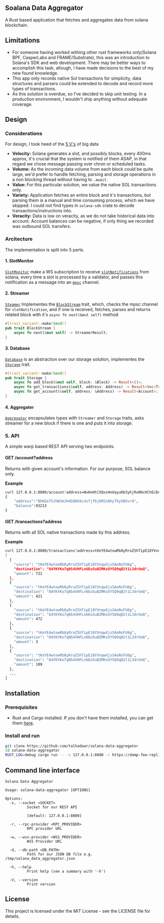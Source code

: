 ## Soalana Data Aggregator

A Rust based application that fetches and aggregates data from solana blockchain.

## Limitations

- For someone having worked withing other rust frameworks only(Solana BPF, CasperLabs and FRAME/Substrate),
  this was an introduction to Solana's SDK and web development. There may be better ways to accomplish this task,
  altough, I have made decisions to the best of my new found knowledge.
- This app only records native Sol transactions for simplicity, data structures and parsers could be extended to decode and record more types of transactions.
- As this solution is overdue, so I've decided to skip unit testing. In a production environment, I wouldn't ship anything without adequate coverage.

## Design

### Considerations
For design, I took heed of the [5 V's](https://www.techtarget.com/searchdatamanagement/definition/5-Vs-of-big-data) of big data
- **Velocity:** Solana generates a slot, and possibly blocks, every 400ms approx, it's crucial that the
  system is notified of them ASAP, in that regard we chose message passing over chron or scheduled tasks.
- **Volume:** As the incoming data volume from each block could be quite large, we'd prefer to handle fetching, parsing and storage operations in a non blocking thread without having to `.await`.
- **Value:** For this particular solution, we value the native SOL transactions only.
- **Variety:** Application fetches an entire block and it's transactions, but parsing them is a manual and time consuming process, which we have skipped. I could not find types in `solana-sdk` crate to decode transactions/instructions into. 
- **Veracity:** Data is low on veracity, as we do not take historical data into account. Account balances can be negative, if only thing we recorded was outbound SOL transfers.

### Arcitecture
The implementation is split into 5 parts.

#### 1. SlotMonitor

[`SlotMonitor`](https://github.com/talhadaar/solana-data-aggregator/blob/main/src/monitor.rs) make a WS subscription to receive [`slotNotifications`](https://solana.com/docs/rpc/websocket/slotsubscribe) from solana, every time a slot is processed by a validator, and passes this notification as a message into an [`mpsc`](https://docs.rs/tokio/latest/tokio/sync/mpsc/fn.channel.htmlchannel) channel.

#### 2. Streamer
[`Steamer`](https://github.com/talhadaar/solana-data-aggregator/blob/c7c8741e0c2c7bb75225c0c37347d38dd758fdbe/src/streamer.rs#L85) Implementes the [`BlockStream`](https://github.com/talhadaar/solana-data-aggregator/blob/c7c8741e0c2c7bb75225c0c37347d38dd758fdbe/src/streamer.rs#L128) trait, which, checks the mpsc channel for `slotNotification`, and if one is received, fetches, parses and returns related block with it's `async fn next(&mut self)` method

```rust
#[trait_variant::make(Send)]
pub trait BlockStream {
    async fn next(&mut self) -> StreamerResult;
}
```

#### 3. Database
[`Database`](https://github.com/talhadaar/solana-data-aggregator/blob/c7c8741e0c2c7bb75225c0c37347d38dd758fdbe/src/storage.rs#L29) is an abstraction over our storage solution, implementes the [`Storage`](https://github.com/talhadaar/solana-data-aggregator/blob/c7c8741e0c2c7bb75225c0c37347d38dd758fdbe/src/traits.rs#L19) trait.
```rust
#[trait_variant::make(Send)]
pub trait Storage {
    async fn add_block(&mut self, block: &Block) -> Result<()>;
    async fn get_transactions(&self, address: Address) -> Result<Vec<Transaction>>;
    async fn get_account(&self, address: &Address) -> Result<Account>;
}
```

#### 4. Aggregater
[`Aggregator`](https://github.com/talhadaar/solana-data-aggregator/blob/main/src/aggregator.rs) encapsulates types with `Streamer` and `Storage` traits, asks streamer for a new block if there is one and puts it into storage.

### 5. API

A simple warp based REST API serving two endpoints.

#### GET /account?address
Returns with given account's information. For our purpose, SOL balance only.

**Example**
```bash
curl 127.0.0.1:8080/account?address=NvHxHtCXQxsHnUayuKb3yhjRxN9vXChEcDekKNNCE3T
{
    "address":"BhN2e75JhW3mJH4S88kkL4xfjf6j6M2sNhyT6yXBXvr8",
    "balance":93213
}
```

#### GET /transactions?address
Returns with all SOL native transactions made by this address.

**Example**
```bash
curl 127.0.0.1:8080/transactions?address=tKeYE4wtowRb8yRroZShTipE18YVnqwXjsSAoNsFU6g
[
  {
    "source": "tKeYE4wtowRb8yRroZShTipE18YVnqwXjsSAoNsFU6g",
    "destination": "84YKYKo7qN54VHFLn6Eo5uBZMKzUY5Q9qB2t1L3drUeQ",
    "amount": 731
  },
  {
    "source": "tKeYE4wtowRb8yRroZShTipE18YVnqwXjsSAoNsFU6g",
    "destination": "84YKYKo7qN54VHFLn6Eo5uBZMKzUY5Q9qB2t1L3drUeQ",
    "amount": 421
  },
  {
    "source": "tKeYE4wtowRb8yRroZShTipE18YVnqwXjsSAoNsFU6g",
    "destination": "84YKYKo7qN54VHFLn6Eo5uBZMKzUY5Q9qB2t1L3drUeQ",
    "amount": 472
  },
  {
    "source": "tKeYE4wtowRb8yRroZShTipE18YVnqwXjsSAoNsFU6g",
    "destination": "84YKYKo7qN54VHFLn6Eo5uBZMKzUY5Q9qB2t1L3drUeQ",
    "amount": 3
  },
  {
    "source": "tKeYE4wtowRb8yRroZShTipE18YVnqwXjsSAoNsFU6g",
    "destination": "84YKYKo7qN54VHFLn6Eo5uBZMKzUY5Q9qB2t1L3drUeQ",
    "amount": 109
  },
  ...
]
```

## Installation

### Prerequisites

- Rust and Cargo installed. If you don't have them installed, you can get them [here](https://www.rust-lang.org/tools/install).

### Install and run

```bash
git clone https://github.com/talhadaar/solana-data-aggregator
cd solana-data-aggregator
RUST_LOG=debug cargo run -- -s 127.0.0.1:8080 -r https://damp-few-replica.solana-devnet.quiknode.pro/bb864ce02bee463a190907961fe48e4c7cf5385b -w wss://damp-few-replica.solana-devnet.quiknode.pro/bb864ce02bee463a190907961fe48e4c7cf5385b -d /tmp/solana-data-aggregator.json
```

## Command line interface 

```
Solana Data Aggregator

Usage: solana-data-aggregator [OPTIONS]

Options:
  -s, --socket <SOCKET>
          Socket for our REST API

          [default: 127.0.0.1:8080]

  -r, --rpc-provider <RPC_PROVIDER>
          RPC provider URL

  -w, --wss-provider <WSS_PROVIDER>
          WSS Provider URL

  -d, --db-path <DB_PATH>
          Path for our JSON DB file e.g. /tmp/solana_data_aggregator.json

  -h, --help
          Print help (see a summary with '-h')

  -V, --version
          Print version
```

## License
This project is licensed under the MIT License - see the LICENSE file for details.